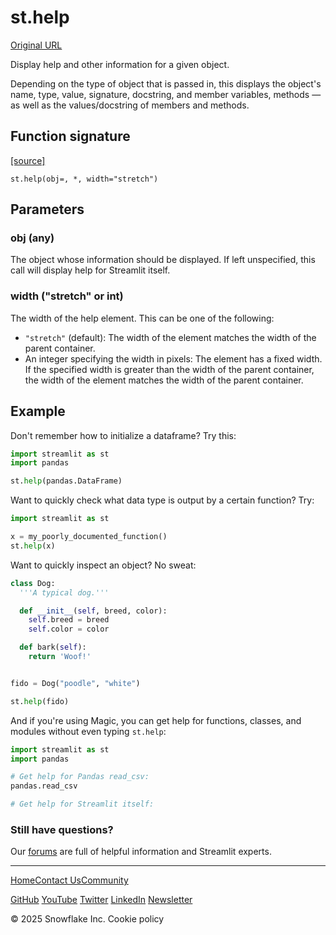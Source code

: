# st.help

[Original URL](https://docs.streamlit.io/develop/api-reference/text/st.help)

Display help and other information for a given object.

Depending on the type of object that is passed in, this displays the object's name, type, value, signature, docstring, and member variables, methods — as well as the values/docstring of members and methods.

## Function signature

[\[source\]](https://github.com/streamlit/streamlit/blob/1.50.0/lib/streamlit/elements/doc_string.py#L47 "View st.help source code on GitHub")

`st.help(obj=, *, width="stretch")`

## Parameters

### obj (any)

The object whose information should be displayed. If left unspecified, this call will display help for Streamlit itself.

### width ("stretch" or int)

The width of the help element. This can be one of the following:

*   `"stretch"` (default): The width of the element matches the width of the parent container.
*   An integer specifying the width in pixels: The element has a fixed width. If the specified width is greater than the width of the parent container, the width of the element matches the width of the parent container.

## Example

Don't remember how to initialize a dataframe? Try this:

```python
import streamlit as st
import pandas

st.help(pandas.DataFrame)
```

Want to quickly check what data type is output by a certain function? Try:

```python
import streamlit as st

x = my_poorly_documented_function()
st.help(x)
```

Want to quickly inspect an object? No sweat:

```python
class Dog:
  '''A typical dog.'''

  def __init__(self, breed, color):
    self.breed = breed
    self.color = color

  def bark(self):
    return 'Woof!'


fido = Dog("poodle", "white")

st.help(fido)
```

And if you're using Magic, you can get help for functions, classes, and modules without even typing `st.help`:

```python
import streamlit as st
import pandas

# Get help for Pandas read_csv:
pandas.read_csv

# Get help for Streamlit itself:
```


### Still have questions?

Our [forums](https://discuss.streamlit.io) are full of helpful information and Streamlit experts.

---

[Home](/)[Contact Us](mailto:hello@streamlit.io?subject=Contact%20from%20documentation%20)[Community](https://discuss.streamlit.io)

[GitHub](https://github.com/streamlit) [YouTube](https://www.youtube.com/channel/UC3LD42rjj-Owtxsa6PwGU5Q) [Twitter](https://twitter.com/streamlit) [LinkedIn](https://www.linkedin.com/company/streamlit) [Newsletter](https://info.snowflake.com/streamlit-newsletter-sign-up.html)

© 2025 Snowflake Inc. Cookie policy
